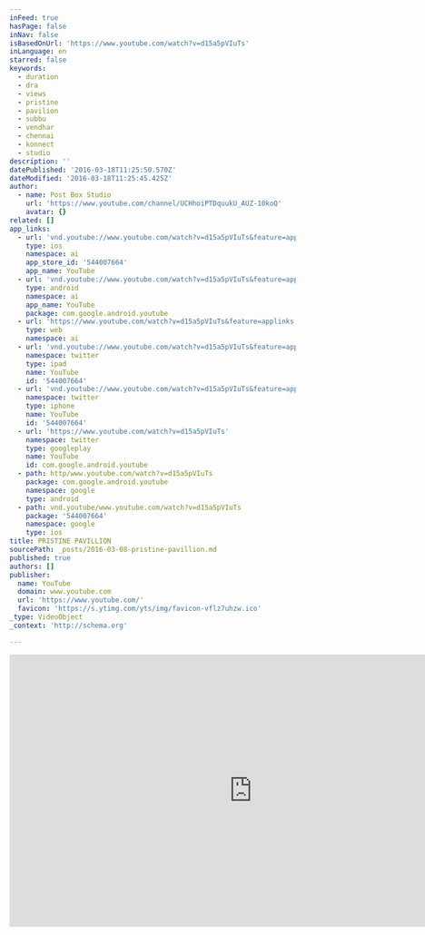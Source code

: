 ```yaml
---
inFeed: true
hasPage: false
inNav: false
isBasedOnUrl: 'https://www.youtube.com/watch?v=d15a5pVIuTs'
inLanguage: en
starred: false
keywords:
  - duration
  - dra
  - views
  - pristine
  - pavilion
  - subbu
  - vendhar
  - chennai
  - konnect
  - studio
description: ''
datePublished: '2016-03-18T11:25:50.570Z'
dateModified: '2016-03-18T11:25:45.425Z'
author:
  - name: Post Box Studio
    url: 'https://www.youtube.com/channel/UCHhoiPTDquukU_AUZ-10koQ'
    avatar: {}
related: []
app_links:
  - url: 'vnd.youtube://www.youtube.com/watch?v=d15a5pVIuTs&feature=applinks'
    type: ios
    namespace: ai
    app_store_id: '544007664'
    app_name: YouTube
  - url: 'vnd.youtube://www.youtube.com/watch?v=d15a5pVIuTs&feature=applinks'
    type: android
    namespace: ai
    app_name: YouTube
    package: com.google.android.youtube
  - url: 'https://www.youtube.com/watch?v=d15a5pVIuTs&feature=applinks'
    type: web
    namespace: ai
  - url: 'vnd.youtube://www.youtube.com/watch?v=d15a5pVIuTs&feature=applinks'
    namespace: twitter
    type: ipad
    name: YouTube
    id: '544007664'
  - url: 'vnd.youtube://www.youtube.com/watch?v=d15a5pVIuTs&feature=applinks'
    namespace: twitter
    type: iphone
    name: YouTube
    id: '544007664'
  - url: 'https://www.youtube.com/watch?v=d15a5pVIuTs'
    namespace: twitter
    type: googleplay
    name: YouTube
    id: com.google.android.youtube
  - path: http/www.youtube.com/watch?v=d15a5pVIuTs
    package: com.google.android.youtube
    namespace: google
    type: android
  - path: vnd.youtube/www.youtube.com/watch?v=d15a5pVIuTs
    package: '544007664'
    namespace: google
    type: ios
title: PRISTINE PAVILLION
sourcePath: _posts/2016-03-08-pristine-pavillion.md
published: true
authors: []
publisher:
  name: YouTube
  domain: www.youtube.com
  url: 'https://www.youtube.com/'
  favicon: 'https://s.ytimg.com/yts/img/favicon-vflz7uhzw.ico'
_type: VideoObject
_context: 'http://schema.org'

---
```

<iframe src="https://cdn.embedly.com/widgets/media.html?src=https%3A%2F%2Fwww.youtube.com%2Fembed%2Fd15a5pVIuTs%3Ffeature%3Doembed&amp;url=https%3A%2F%2Fwww.youtube.com%2Fwatch%3Fv%3Dd15a5pVIuTs&amp;image=https%3A%2F%2Fi.ytimg.com%2Fvi%2Fd15a5pVIuTs%2Fhqdefault.jpg&amp;key=b7d04c9b404c499eba89ee7072e1c4f7&amp;type=text%2Fhtml&amp;schema=youtube" width="854" height="480" scrolling="no" frameborder="0" allowfullscreen="allowfullscreen" style=""></iframe>